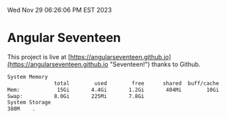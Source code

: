 Wed Nov 29 06:26:06 PM EST 2023

# Angular Seventeen


This project is live at [https://angularseventeen.github.io](https://angularseventeen.github.io "Seventeen!") thanks to Github.

```bash
System Memory
               total        used        free      shared  buff/cache   available
Mem:            15Gi       4.4Gi       1.2Gi       404Mi        10Gi        10Gi
Swap:          8.0Gi       225Mi       7.8Gi
System Storage
380M	.
```
```bash
